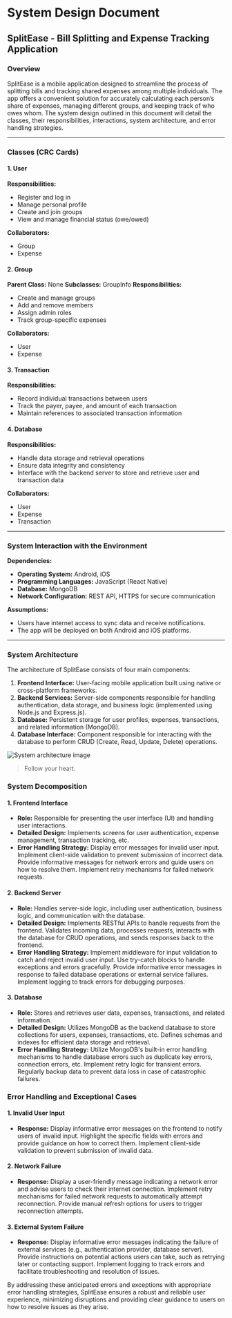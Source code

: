 # System Design Document

## SplitEase - Bill Splitting and Expense Tracking Application

### Overview
SplitEase is a mobile application designed to streamline the process of splitting bills and tracking shared expenses among multiple individuals. The app offers a convenient solution for accurately calculating each person’s share of expenses, managing different groups, and keeping track of who owes whom. The system design outlined in this document will detail the classes, their responsibilities, interactions, system architecture, and error handling strategies.

---

### Classes (CRC Cards)

#### 1. User
**Responsibilities:**
- Register and log in
- Manage personal profile
- Create and join groups
- View and manage financial status (owe/owed)

**Collaborators:**
- Group
- Expense

#### 2. Group
**Parent Class:** None
**Subclasses:** GroupInfo
**Responsibilities:**
- Create and manage groups
- Add and remove members
- Assign admin roles
- Track group-specific expenses

**Collaborators:**
- User
- Expense

#### 3. Transaction
**Responsibilities:**
-   Record individual transactions between users
-   Track the payer, payee, and amount of each transaction
-   Maintain references to associated transaction information

#### 4. Database
**Responsibilities:**
-   Handle data storage and retrieval operations
-   Ensure data integrity and consistency
-   Interface with the backend server to store and retrieve user and transaction data

**Collaborators:**
-   User
-   Expense
-   Transaction
---
### System Interaction with the Environment

**Dependencies:**
- **Operating System:** Android, iOS
- **Programming Languages:** JavaScript (React Native)
- **Database:** MongoDB
- **Network Configuration:** REST API, HTTPS for secure communication

**Assumptions:**
- Users have internet access to sync data and receive notifications.
- The app will be deployed on both Android and iOS platforms.

---
### System Architecture
The architecture of SplitEase consists of four main components:
1.  **Frontend Interface:** User-facing mobile application built using native or cross-platform frameworks.
2.  **Backend Services:** Server-side components responsible for handling authentication, data storage, and business logic (implemented using Node.js and Express.js).
3.  **Database:** Persistent storage for user profiles, expenses, transactions, and related information (MongoDB).
4.  **Database Interface:** Component responsible for interacting with the database to perform CRUD (Create, Read, Update, Delete) operations.

![System architecture image](/images/system.png)

> Follow your heart.

### System Decomposition

#### 1. Frontend Interface
-   **Role:** Responsible for presenting the user interface (UI) and handling user interactions.
-   **Detailed Design:** Implements screens for user authentication, expense management, transaction tracking, etc.
-   **Error Handling Strategy:** Display error messages for invalid user input. Implement client-side validation to prevent submission of incorrect data. Provide informative messages for network errors and guide users on how to resolve them. Implement retry mechanisms for failed network requests.

#### 2. Backend Server
-   **Role:** Handles server-side logic, including user authentication, business logic, and communication with the database.
-   **Detailed Design:** Implements RESTful APIs to handle requests from the frontend. Validates incoming data, processes requests, interacts with the database for CRUD operations, and sends responses back to the frontend.
-   **Error Handling Strategy:** Implement middleware for input validation to catch and reject invalid user input. Use try-catch blocks to handle exceptions and errors gracefully. Provide informative error messages in response to failed database operations or external service failures. Implement logging to track errors for debugging purposes.

#### 3. Database
-   **Role:** Stores and retrieves user data, expenses, transactions, and related information.
-   **Detailed Design:** Utilizes MongoDB as the backend database to store collections for users, expenses, transactions, etc. Defines schemas and indexes for efficient data storage and retrieval.
-   **Error Handling Strategy:** Utilize MongoDB's built-in error handling mechanisms to handle database errors such as duplicate key errors, connection errors, etc. Implement retry logic for transient errors. Regularly backup data to prevent data loss in case of catastrophic failures.
### Error Handling and Exceptional Cases

#### 1. Invalid User Input
-   **Response:** Display informative error messages on the frontend to notify users of invalid input. Highlight the specific fields with errors and provide guidance on how to correct them. Implement client-side validation to prevent submission of invalid data.

#### 2. Network Failure
-   **Response:** Display a user-friendly message indicating a network error and advise users to check their internet connection. Implement retry mechanisms for failed network requests to automatically attempt reconnection. Provide manual refresh options for users to trigger reconnection attempts.

#### 3. External System Failure
-   **Response:** Display informative error messages indicating the failure of external services (e.g., authentication provider, database server). Provide instructions on potential actions users can take, such as retrying later or contacting support. Implement logging to track errors and facilitate troubleshooting and resolution of issues.

By addressing these anticipated errors and exceptions with appropriate error handling strategies, SplitEase ensures a robust and reliable user experience, minimizing disruptions and providing clear guidance to users on how to resolve issues as they arise.